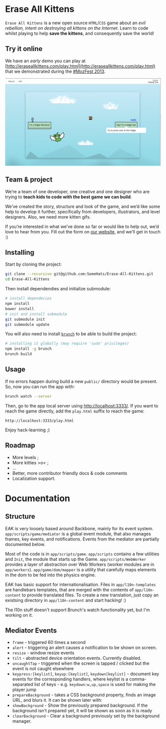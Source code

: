 # Erase All Kittens

`Erase All Kittens` is a new open source `HTML`/`CSS` game about an _evil rebellion, intent on destroying all kittens on the Internet_. Learn to code whilst playing to help **save the kittens**, and consequently save the world!

## Try it online
We have an *early* demo you can play at [http://eraseallkittens.com/play.html](http://eraseallkittens.com/play.html) that we demonstrated during the [#MozFest 2013](http://mozillafestival.org/).

![Screenshot Erase All Kittens!](screenshots-Erase-All-Kittens.png)

## Team & project
We’re a team of one developer, one creative and one designer who are trying to **teach kids to code with the best game we can build**.

We’ve created the story, structure and look of the game, and we’d like some help to develop it further, specifically from developers, illustrators, and level designers. Also, we need more kitten gifs.

If you’re interested in what we’ve done so far or would like to help out, we’d love to hear from you. Fill out the form on [our website](http://eraseallkittens.com/), and we'll get in touch :)

## Installing
Start by cloning the project:
```bash
git clone --recursive git@github.com:SomeHats/Erase-All-Kittens.git
cd Erase-All-Kittens
```
Then install dependendies and initialize submodule:
```bash
# install dependecies
npm install
bower install
# init and install submodule
git submodule init
git submodule update
```
You will also need to install [`brunch`](https://github.com/brunch/brunch) to be able to build the project:
```bash
# installing it globally (may require 'sudo' privileges)
npm install -g brunch
brunch build
```

## Usage
If no errors happen during build a new `public/` directory would be present. So, now you can run the app with:
```bash
brunch watch --server
```
Then, go to the app local server using [http://localhost:3333/](http://localhost:3333/). If you want to reach the game directly, add the `play.html` suffix to reach the game:

    http://localhost:3333/play.html

Enjoy hack-learning ;)

## Roadmap
* More levels ;
* More kitties >o< ;
* …
* Better, more contributor friendly docs & code comments
* Localization support.

# Documentation

## Structure
EAK is very loosely based around Backbone, mainly for its event system. `app/scripts/game/mediator` is a global event module, that also manages frames, key events, and notifications. Events from the mediator are partially documented below.

Most of the code is in `app/scripts/game`. `app/scripts` contains a few utilities and `Init`, the module that starts up the Game. `app/scripts/WebWorker` provides a layer of abstraction over Web Workers (worker modules are in `app/workers`). `app/game/dom/mapper` is a utility that carefully maps elements in the dom to be fed into the physics engine.

EAK has basic support for internationalisation. Files in `app/l10n-templates` are handlebars templates, that are merged with the contents of `app/l10n-content` to provide translated files. To create a new translation, just copy an existsing directory in `app/l10n-content` and start hacking! :) 

The l10n stuff doesn't support Brunch's watch functionality yet, but I'm working on it. 

## Mediator Events
- `frame` - triggered 60 times a second
- `alert` - triggering an alert causes a notification to be shown on screen.
- `resize` - window resize events
- `tilt` - abstracted device orientation events. Currently disabled.
- `uncaughtTap` - triggered when the screen is tapped / clicked but the event is not caught elsewhere
- `keypress:[keylist]`, `keyup:[keylist]`, `keydown[keylist]` - document key events for the corresponding handlers, where keylist is a comma-separated list of keys - e.g. `keydown:w,up,space` is used for making the player jump
- `prepareBackground` - takes a CSS background property, finds an  image URL, and blurs it. It can be shown later with:
- `showBackground` - Show the previously prepared background. If the background isn't prepared yet, it will be shown as soon as it is ready
- `clearBackground` - Clear a background previously set by the background manager.
